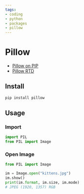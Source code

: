 ```yaml
---
tags:
- coding
- python
- packages
- pillow
---
```

# Pillow

- [Pillow on PIP](https://pypi.org/project/Pillow/)
- [Pillow RTD](https://pillow.readthedocs.io/en/stable/)

## Install

``` bash
pip install pillow
```

## Usage

### Import

``` python
import PIL
from PIL import Image
```

### Open Image

``` python
from PIL import Image

im = Image.open("kittens.jpg")
im.show()
print(im.format, im.size, im.mode)
# JPEG (1920, 1357) RGB
```
